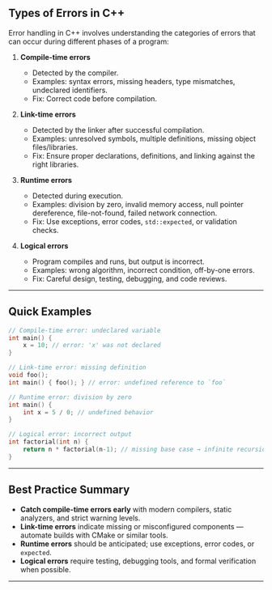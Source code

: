 
## Types of Errors in C++

Error handling in C++ involves understanding the categories of errors that can occur during different phases of a program:

1. **Compile-time errors**

   * Detected by the compiler.
   * Examples: syntax errors, missing headers, type mismatches, undeclared identifiers.
   * Fix: Correct code before compilation.

2. **Link-time errors**

   * Detected by the linker after successful compilation.
   * Examples: unresolved symbols, multiple definitions, missing object files/libraries.
   * Fix: Ensure proper declarations, definitions, and linking against the right libraries.

3. **Runtime errors**

   * Detected during execution.
   * Examples: division by zero, invalid memory access, null pointer dereference, file-not-found, failed network connection.
   * Fix: Use exceptions, error codes, `std::expected`, or validation checks.

4. **Logical errors**

   * Program compiles and runs, but output is incorrect.
   * Examples: wrong algorithm, incorrect condition, off-by-one errors.
   * Fix: Careful design, testing, debugging, and code reviews.

---

## Quick Examples

```cpp
// Compile-time error: undeclared variable
int main() {
    x = 10; // error: 'x' was not declared
}

// Link-time error: missing definition
void foo();
int main() { foo(); } // error: undefined reference to `foo`

// Runtime error: division by zero
int main() {
    int x = 5 / 0; // undefined behavior
}

// Logical error: incorrect output
int factorial(int n) {
    return n * factorial(n-1); // missing base case → infinite recursion
}
```

---

## Best Practice Summary

* **Catch compile-time errors early** with modern compilers, static analyzers, and strict warning levels.
* **Link-time errors** indicate missing or misconfigured components — automate builds with CMake or similar tools.
* **Runtime errors** should be anticipated; use exceptions, error codes, or `expected`.
* **Logical errors** require testing, debugging tools, and formal verification when possible.

---

<!-- End of README -->

